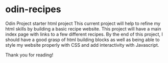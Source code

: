 # odin-recipes
Odin Project starter html project
This current project will help to refine my html skills by building a basic recipe website.
This project will have a main index page with links to a few different recipes.
By the end of this project, I should have a good grasp of html building blocks as well as
being able to style my website properly with CSS and add interactivity with Javascript.


Thank you for reading!
